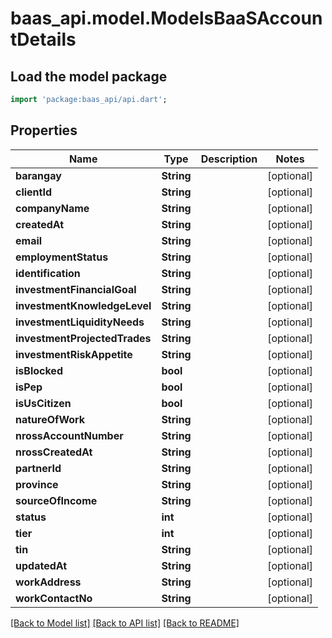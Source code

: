 # baas_api.model.ModelsBaaSAccountDetails

## Load the model package
```dart
import 'package:baas_api/api.dart';
```

## Properties
Name | Type | Description | Notes
------------ | ------------- | ------------- | -------------
**barangay** | **String** |  | [optional] 
**clientId** | **String** |  | [optional] 
**companyName** | **String** |  | [optional] 
**createdAt** | **String** |  | [optional] 
**email** | **String** |  | [optional] 
**employmentStatus** | **String** |  | [optional] 
**identification** | **String** |  | [optional] 
**investmentFinancialGoal** | **String** |  | [optional] 
**investmentKnowledgeLevel** | **String** |  | [optional] 
**investmentLiquidityNeeds** | **String** |  | [optional] 
**investmentProjectedTrades** | **String** |  | [optional] 
**investmentRiskAppetite** | **String** |  | [optional] 
**isBlocked** | **bool** |  | [optional] 
**isPep** | **bool** |  | [optional] 
**isUsCitizen** | **bool** |  | [optional] 
**natureOfWork** | **String** |  | [optional] 
**nrossAccountNumber** | **String** |  | [optional] 
**nrossCreatedAt** | **String** |  | [optional] 
**partnerId** | **String** |  | [optional] 
**province** | **String** |  | [optional] 
**sourceOfIncome** | **String** |  | [optional] 
**status** | **int** |  | [optional] 
**tier** | **int** |  | [optional] 
**tin** | **String** |  | [optional] 
**updatedAt** | **String** |  | [optional] 
**workAddress** | **String** |  | [optional] 
**workContactNo** | **String** |  | [optional] 

[[Back to Model list]](../README.md#documentation-for-models) [[Back to API list]](../README.md#documentation-for-api-endpoints) [[Back to README]](../README.md)



